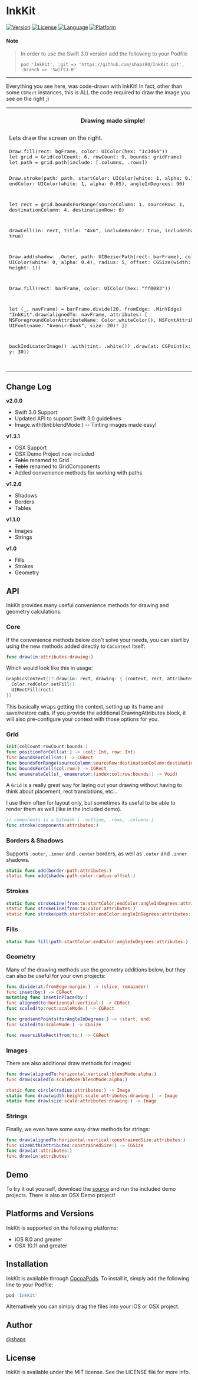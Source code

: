 # InkKit

[![Version](https://img.shields.io/cocoapods/v/InkKit.svg?style=flat)](http://cocoapods.org/pods/InkKit)
[![License](https://img.shields.io/cocoapods/l/InkKit.svg?style=flat)](http://cocoapods.org/pods/InkKit)
[![Language](https://img.shields.io/badge/language-swift-ff69b4.svg)](http://cocoadocs.org/docsets/InkKit)
[![Platform](https://img.shields.io/cocoapods/p/InkKit.svg?style=flat)](http://cocoapods.org/pods/InkKit)

#### Note
> In order to use the Swift 3.0 version add the following to your Podfile
> 
> `pod 'InkKit', :git => 'https://github.com/shaps80/InkKit.git', :branch => 'Swift3.0'`

--- 

Everything you see here, was code-drawn with InkKit! In fact, other than some `CGRect` instances, this is ALL the code required to draw the image you see on the right ;)

<table>
  <tr>
    <th width="30%">Drawing made simple!</th>
    <th width="30%">InkKit In Action</th>
  </tr>
  <tr>
    <td>Lets draw the screen on the right.</td>
    <th rowspan="9"><img src="http://shaps.me/assets/img/blog/InkKit.gif"></th>
  </tr>
  <tr><td><div class="highlight highlight-source-swift"><pre>
Draw.fill(rect: bgFrame, color: UIColor(hex: "1c3d64"))
let grid = Grid(colCount: 6, rowCount: 9, bounds: gridFrame)
let path = grid.path(include: [.columns, .rows])

Draw.stroke(path: path, startColor: UIColor(white: 1, alpha: 0.15),
    endColor: UIColor(white: 1, alpha: 0.05), angleInDegrees: 90)

let rect = grid.boundsForRange(sourceColumn: 1, sourceRow: 1,
                      destinationColumn: 4, destinationRow: 6)

drawCell(in: rect, title: "4x6",
  includeBorder: true, includeShadow: true)

Draw.add(shadow: .Outer, path: UIBezierPath(rect: barFrame),
           color: UIColor(white: 0, alpha: 0.4), radius: 5,
                       offset: CGSize(width: 0, height: 1))

Draw.fill(rect: barFrame, color: UIColor(hex: "ff0083"))

let (_, navFrame) = barFrame.divide(20, fromEdge: .MinYEdge)
"InkKit".draw(alignedTo: navFrame, attributes: [
  NSForegroundColorAttributeName: Color.whiteColor(),
  NSFontAttributeName: UIFont(name: "Avenir-Book", size: 20)!
])

backIndicatorImage()
  .with(tint: .white())
  .draw(at: CGPoint(x: 22, y: 30))  
</pre></div></td></tr>
</table>

## Change Log

**v2.0.0**

* Swift 3.0 Support
* Updated API to support Swift 3.0 guidelines
* Image.with(tint:blendMode:) -- Tinting images made easy!

**v1.3.1**

* OSX Support
* OSX Demo Project now included
* ~~Table~~ renamed to Grid
* ~~Table~~ renamed to GridComponents
* Added convenience methods for working with paths

**v1.2.0**

* Shadows
* Borders
* Tables

**v1.1.0**

* Images
* Strings

**v1.0**

* Fills
* Strokes
* Geometry

## API

InkKit provides many useful convenience methods for drawing and geometry calculations.

### Core

If the convenience methods below don't solve your needs, you can start by using the new methods added directly to `CGContext` itself:

```swift
func draw(in:attributes:drawing:)
```

Which would look like this in usage:

```swift
GraphicsContext()?.draw(in: rect, drawing: { (context, rect, attributes) in
  Color.redColor.setFill()
  UIRectFill(rect)
})
```

This basically wraps getting the context, setting up its frame and save/restore calls. If you provide the additional DrawingAttributes block, it will also pre-configure your context with those options for you.

### Grid

```swift
init(colCount:rowCount:bounds:)
func positionForCell(at:) -> (col: Int, row: Int)
func boundsForCell(at:) -> CGRect
func boundsForRange(sourceColumn:sourceRow:destinationColumn:destinationRow:) -> CGRect
func boundsForCell(col:row:) -> CGRect
func enumerateCells(_ enumerator:(index:col:row:bounds:) -> Void)
```

A `Grid` is a really great way for laying out your drawing without having to think about placement, rect translations, etc...

I use them often for layout only, but sometimes its useful to be able to render them as well (like in the included demo).

```swift
// components is a bitmask [ .outline, .rows, .columns ]
func stroke(components:attributes:)
```

### Borders & Shadows

Supports `.outer`, `.inner` and `.center` borders, as well as `.outer` and `.inner` shadows.

```swift
static func add(border:path:attributes:)
static func add(shadow:path:color:radius:offset:)
```

### Strokes

```swift
static func strokeLine(from:to:startColor:endColor:angleInDegrees:attributes:)
static func strokeLine(from:to:color:attributes:)
static func stroke(path:startColor:endColor:angleInDegrees:attributes:)
```


### Fills

```swift
static func fill(path:startColor:endColor:angleInDegrees:attributes:)
```

### Geometry

Many of the drawing methods use the geometry additions below, but they can also be useful for your own projects:

```swift
func divide(at:fromEdge:margin:) -> (slice, remainder)
func inset(by:) -> CGRect 			
mutating func insetInPlace(by:)		
func aligned(to:horizontal:vertical:) -> CGRect
func scaled(to:rect:scaleMode:) -> CGRect

func gradientPoints(forAngleInDegrees:) -> (start, end)
func scaled(to:scaleMode:) -> CGSize

func reversibleRect(from:to:) -> CGRect
```

### Images

There are also additional draw methods for images:

```swift
func draw(alignedTo:horizontal:vertical:blendMode:alpha:)
func draw(scaledTo:scaleMode:blendMode:alpha:)

static func circle(radius:attributes:) -> Image
static func draw(width:height:scale:attributes:drawing:) -> Image
static func draw(size:scale:attributes:drawing:) -> Image
```

### Strings

Finally, we even have some easy draw methods for strings:

```swift
func draw(alignedTo:horizontal:vertical:constrainedSize:attributes:)
func sizeWith(attributes:constrainedSize:) -> CGSize
func draw(at:attributes:)
func draw(in:attributes)
```

## Demo

To try it out yourself, download the [source](http://github.com/shaps80/InkKit) and run the included demo projects. There is also an OSX Demo project!

## Platforms and Versions

InkKit is supported on the following platforms:

* iOS 8.0 and greater
* OSX 10.11 and greater

## Installation

InkKit is available through [CocoaPods](http://cocoapods.org). To install
it, simply add the following line to your Podfile:

```ruby
pod 'InkKit'
```

Alternatively you can simply drag the files into your iOS or OSX project.


## Author

[@shaps](http://twitter.com/shaps)

## License

InkKit is available under the MIT license. See the LICENSE file for more info.
